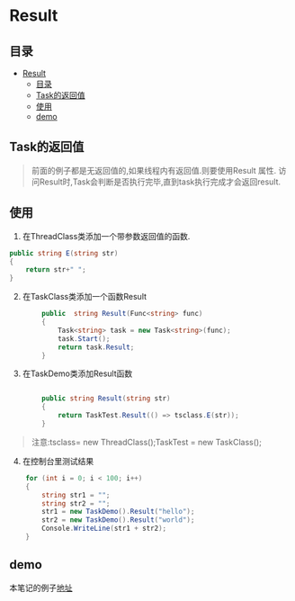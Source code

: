 # Result

## 目录

<!-- TOC -->

- [Result](#result)
    - [目录](#%E7%9B%AE%E5%BD%95)
    - [Task的返回值](#task%E7%9A%84%E8%BF%94%E5%9B%9E%E5%80%BC)
    - [使用](#%E4%BD%BF%E7%94%A8)
    - [demo](#demo)

<!-- /TOC -->

## Task的返回值

> 前面的例子都是无返回值的,如果线程内有返回值.则要使用Result
属性.
> 访问Result时,Task会判断是否执行完毕,直到task执行完成才会返回result.

## 使用

1. 在ThreadClass类添加一个带参数返回值的函数.

```c#
public string E(string str)
{
    return str+" ";
}
```

2. 在TaskClass类添加一个函数Result

```c#
        public  string Result(Func<string> func)
        {
            Task<string> task = new Task<string>(func);
            task.Start();
            return task.Result;
        }
```

3. 在TaskDemo类添加Result函数

```c#

        public string Result(string str)
        {
            return TaskTest.Result(() => tsclass.E(str));
        }
```

> 注意:tsclass= new ThreadClass();TaskTest = new TaskClass();

4. 在控制台里测试结果

```c#
    for (int i = 0; i < 100; i++)
    {
        string str1 = "";
        string str2 = "";
        str1 = new TaskDemo().Result("hello");
        str2 = new TaskDemo().Result("world");
        Console.WriteLine(str1 + str2);
    }
```

## demo

本笔记的例子[地址](https://github.com/heweigeng1/NewRepo/tree/master/test_thread)
